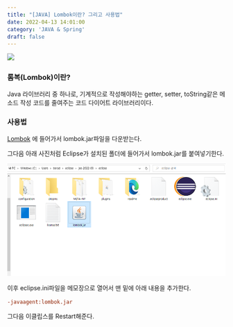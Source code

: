 ```yaml
---
title: "[JAVA] Lombok이란? 그리고 사용법"
date: 2022-04-13 14:01:00
category: 'JAVA & Spring'
draft: false
---
```


![](C:\Github\Fixed\content\blog\Spring\images\220413_01.PNG) 

### 롬복(Lombok)이란?

Java 라이브러리 중 하나로, 기계적으로 작성해야하는 getter, setter, toString같은 메소드 작성 코드를 줄여주는 코드 다이어트 라이브러리이다.

### 

### 사용법

[Lombok](https://projectlombok.org/download) 에 들어가서 lombok.jar파일을 다운받는다.

그다음 아래 사진처럼 Eclipse가 설치된 폴더에 들어가서 lombok.jar를 붙여넣기한다.

![](.\images\220413_02.PNG)



이후 eclipse.ini파일을 메모장으로 열어서 맨 밑에 아래 내용을 추가한다.

```ini
-javaagent:lombok.jar
```



그다음 이클립스를 Restart해준다.


